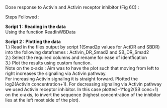Dose response to Activin and Activin receptor inhibitor (Fig 6C) :  

Steps Followed :

**Script 1 : Reading in the data**      
Using the function ReadInWBData         

**Script 2 : Plotting the data**    
1.) Read in the files output by script 1(Smad2p values for ActDR and SBDR) into the following dataframes : Activin_DR_Smad2 and SB_DR_Smad2     
2.) Select the required columns and rename for ease of identfication        
3.) Plot the results using custom function.        
Note on the x-axis : Aim was to have the plot such that moving from left to right increases the signaling via Activin pathway.         
For increasing Activin signaling it is straight forward. Plotted the log2(Activin concentration+1).
For decreasing signaling via Activin pathway we used Activin receptor inhibitor.  In this case plotted -1*log2(SB conc+1) on the x-axis, to invert the sequence (highest concentration of the inhibitor lies at the left most side of the plot).        
        


